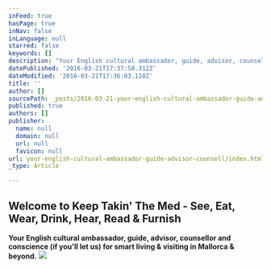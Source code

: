 ```yaml
---
inFeed: true
hasPage: true
inNav: false
inLanguage: null
starred: false
keywords: []
description: "​﻿Your English cultural ambassador, guide, advisor, counsellor and conscience (if you'll let us) for smart living & visiting in Mallorca & beyond."
datePublished: '2016-03-21T17:37:58.312Z'
dateModified: '2016-03-21T17:36:03.110Z'
title: ''
author: []
sourcePath: _posts/2016-03-21-your-english-cultural-ambassador-guide-advisor-counsell.md
published: true
authors: []
publisher:
  name: null
  domain: null
  url: null
  favicon: null
url: your-english-cultural-ambassador-guide-advisor-counsell/index.html
_type: Article

---
```

## **​Welcome to Keep Takin' The Med - See, Eat, Wear, Drink, Hear, Read & Furnish**

​﻿**Your English cultural ambassador, guide, advisor, counsellor and conscience (if you'll let us) for smart living & visiting in Mallorca & beyond.**
![](https://the-grid-user-content.s3-us-west-2.amazonaws.com/cd75e796-03f1-4597-a182-eaf239cd2622.png)
